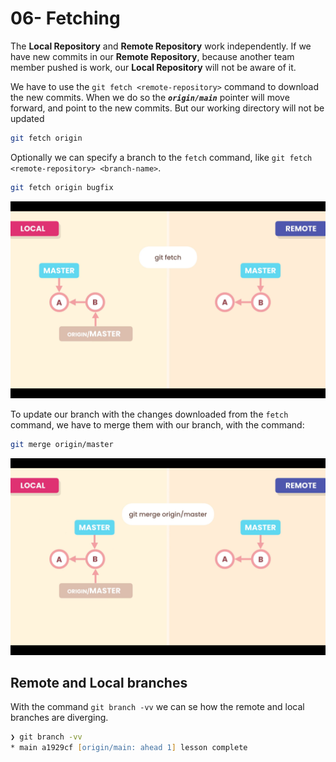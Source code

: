 # 06- Fetching

The **Local Repository** and **Remote Repository** work independently. If we have new commits in our **Remote Repository**, because another team member pushed is work, our **Local Repository** will not be aware of it.

We have to use the `git fetch <remote-repository>` command to download the new commits. When we do so the **_`origin/main`_** pointer will move forward, and point to the new commits. But our working directory will not be updated

```zsh
git fetch origin
```

Optionally we can specify a branch to the `fetch` command, like `git fetch <remote-repository> <branch-name>`.

```zsh
git fetch origin bugfix
```

![Fetching](./images/06-01.png "Fetching")

To update our branch with the changes downloaded from the `fetch` command, we have to merge them with our branch, with the command:

```zsh
git merge origin/master
```

![Merge origin](./images/06-02.png "Merge origin")

## Remote and Local branches

With the command `git branch -vv` we can se how the remote and local branches are diverging.

```zsh
❯ git branch -vv
* main a1929cf [origin/main: ahead 1] lesson complete
```